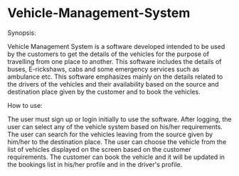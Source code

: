 # Vehicle-Management-System

Synopsis:

Vehicle Management System is a software developed intended to be used by the customers to get the details of the vehicles for the purpose of travelling from one place to another. This software includes the details of buses, E-rickshaws, cabs and some emergency services such as ambulance etc. This software emphasizes mainly on the details related to the drivers of the vehicles and their availability based on the source and destination place given by the customer and to book the vehicles.

How to use:

The user must sign up or login initially to use the software. After logging, the user can select any of the vehicle system based on his/her requirements. The user can search for the vehicles leaving from the source given by him/her to the destination place. The user can choose the vehicle from the list of vehicles displayed on the screen based on the customer requirements. The customer can book the vehicle and it will be updated in the bookings list in his/her profile and in the driver's profile.
